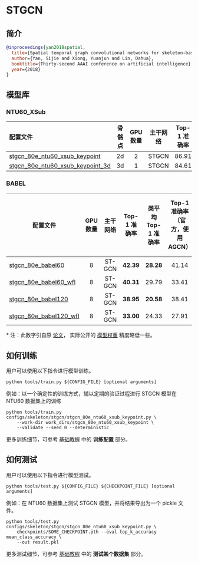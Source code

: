 # STGCN

## 简介

<!-- [ALGORITHM] -->

```BibTeX
@inproceedings{yan2018spatial,
  title={Spatial temporal graph convolutional networks for skeleton-based action recognition},
  author={Yan, Sijie and Xiong, Yuanjun and Lin, Dahua},
  booktitle={Thirty-second AAAI conference on artificial intelligence},
  year={2018}
}
```

## 模型库

### NTU60_XSub

| 配置文件                                                                                        | 骨骼点 | GPU 数量 | 主干网络 | Top-1 准确率 |                                                                     ckpt                                                                      |                                                                 log                                                                 |                                                                 json                                                                  |
| :---------------------------------------------------------------------------------------------- | :----: | :------: | :------: | :----------: | :-------------------------------------------------------------------------------------------------------------------------------------------: | :---------------------------------------------------------------------------------------------------------------------------------: | :-----------------------------------------------------------------------------------------------------------------------------------: |
| [stgcn_80e_ntu60_xsub_keypoint](/configs/skeleton/stgcn/stgcn_80e_ntu60_xsub_keypoint.py)       |   2d   |    2     |  STGCN   |    86.91     |    [ckpt](https://download.openmmlab.com/mmaction/skeleton/stgcn/stgcn_80e_ntu60_xsub_keypoint/stgcn_80e_ntu60_xsub_keypoint-e7bb9653.pth)    |    [log](https://download.openmmlab.com/mmaction/skeleton/stgcn/stgcn_80e_ntu60_xsub_keypoint/stgcn_80e_ntu60_xsub_keypoint.log)    |    [json](https://download.openmmlab.com/mmaction/skeleton/stgcn/stgcn_80e_ntu60_xsub_keypoint/stgcn_80e_ntu60_xsub_keypoint.json)    |
| [stgcn_80e_ntu60_xsub_keypoint_3d](/configs/skeleton/stgcn/stgcn_80e_ntu60_xsub_keypoint_3d.py) |   3d   |    1     |  STGCN   |    84.61     | [ckpt](https://download.openmmlab.com/mmaction/skeleton/stgcn/stgcn_80e_ntu60_xsub_keypoint_3d/stgcn_80e_ntu60_xsub_keypoint_3d-13e7ccf0.pth) | [log](https://download.openmmlab.com/mmaction/skeleton/stgcn/stgcn_80e_ntu60_xsub_keypoint_3d/stgcn_80e_ntu60_xsub_keypoint_3d.log) | [json](https://download.openmmlab.com/mmaction/skeleton/stgcn/stgcn_80e_ntu60_xsub_keypoint_3d/stgcn_80e_ntu60_xsub_keypoint_3d.json) |

### BABEL

| 配置文件                                                                    | GPU 数量 | 主干网络 | Top-1 准确率 | 类平均 Top-1 准确率 | Top-1 准确率 <br>（官方，使用 AGCN） | 类平均 Top-1 准确率<br>（官方，使用 AGCN） |                                                           ckpt                                                            |                                                    log                                                     |
| --------------------------------------------------------------------------- | :------: | :------: | :----------: | :-----------------: | :----------------------------------: | :----------------------------------------: | :-----------------------------------------------------------------------------------------------------------------------: | :--------------------------------------------------------------------------------------------------------: |
| [stgcn_80e_babel60](/configs/skeleton/stgcn/stgcn_80e_babel60.py)           |    8     |  ST-GCN  |  **42.39**   |      **28.28**      |                41.14                 |                   24.46                    |      [ckpt](https://download.openmmlab.com/mmaction/skeleton/stgcn/stgcn_80e_babel60/stgcn_80e_babel60-3d206418.pth)      |   [log](https://download.openmmlab.com/mmaction/skeleton/stgcn/stgcn_80e_babel60/stgcn_80e_babel60.log)    |
| [stgcn_80e_babel60_wfl](/configs/skeleton/stgcn/stgcn_80e_babel60_wfl.py)   |    8     |  ST-GCN  |  **40.31**   |        29.79        |                33.41                 |                 **30.42**                  |  [ckpt](https://download.openmmlab.com/mmaction/skeleton/stgcn/stgcn_80e_babel60_wfl/stgcn_80e_babel60_wfl-1a9102d7.pth)  | [log](https://download.openmmlab.com/mmaction/skeleton/stgcn/stgcn_80e_babel60/stgcn_80e_babel60_wfl.log)  |
| [stgcn_80e_babel120](/configs/skeleton/stgcn/stgcn_80e_babel120.py)         |    8     |  ST-GCN  |  **38.95**   |      **20.58**      |                38.41                 |                   17.56                    |     [ckpt](https://download.openmmlab.com/mmaction/skeleton/stgcn/stgcn_80e_babel120/stgcn_80e_babel120-e41eb6d7.pth)     |   [log](https://download.openmmlab.com/mmaction/skeleton/stgcn/stgcn_80e_babel60/stgcn_80e_babel120.log)   |
| [stgcn_80e_babel120_wfl](/configs/skeleton/stgcn/stgcn_80e_babel120_wfl.py) |    8     |  ST-GCN  |  **33.00**   |        24.33        |                27.91                 |                **26.17**\*                 | [ckpt](https://download.openmmlab.com/mmaction/skeleton/stgcn/stgcn_80e_babel120_wfl/stgcn_80e_babel120_wfl-3f2c100d.pth) | [log](https://download.openmmlab.com/mmaction/skeleton/stgcn/stgcn_80e_babel60/stgcn_80e_babel120_wfl.log) |

\* 注：此数字引自原 [论文](https://arxiv.org/pdf/2106.09696.pdf)， 实际公开的 [模型权重](https://github.com/abhinanda-punnakkal/BABEL/tree/main/action_recognition) 精度略低一些。

## 如何训练

用户可以使用以下指令进行模型训练。

```shell
python tools/train.py ${CONFIG_FILE} [optional arguments]
```

例如：以一个确定性的训练方式，辅以定期的验证过程进行 STGCN 模型在 NTU60 数据集上的训练

```shell
python tools/train.py configs/skeleton/stgcn/stgcn_80e_ntu60_xsub_keypoint.py \
    --work-dir work_dirs/stgcn_80e_ntu60_xsub_keypoint \
    --validate --seed 0 --deterministic
```

更多训练细节，可参考 [基础教程](/docs/zh_cn/getting_started.md#训练配置) 中的 **训练配置** 部分。

## 如何测试

用户可以使用以下指令进行模型测试。

```shell
python tools/test.py ${CONFIG_FILE} ${CHECKPOINT_FILE} [optional arguments]
```

例如：在 NTU60 数据集上测试 STGCN 模型，并将结果导出为一个 pickle 文件。

```shell
python tools/test.py configs/skeleton/stgcn/stgcn_80e_ntu60_xsub_keypoint.py \
    checkpoints/SOME_CHECKPOINT.pth --eval top_k_accuracy mean_class_accuracy \
    --out result.pkl
```

更多测试细节，可参考 [基础教程](/docs/zh_cn/getting_started.md#测试某个数据集) 中的 **测试某个数据集** 部分。
